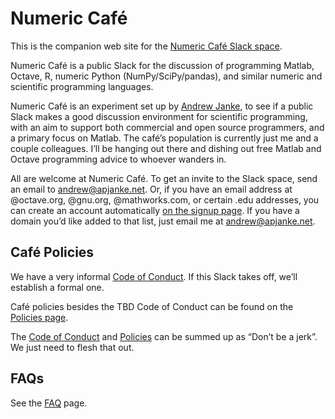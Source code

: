 Numeric Café
============

This is the companion web site for the [Numeric Café Slack space](https://numericcafe.slack.com).


Numeric Café is a public Slack for the discussion of programming Matlab, Octave, R, numeric Python (NumPy/SciPy/pandas), and similar numeric and scientific programming languages.

Numeric Café is an experiment set up by [Andrew Janke](https://apjanke.net), to see if a public Slack makes a good discussion environment for scientific programming, with an aim to support both commercial and open source programmers, and a primary focus on Matlab.
The café’s population is currently just me and a couple colleagues.
I’ll be hanging out there and dishing out free Matlab and Octave programming advice to whoever wanders in.

All are welcome at Numeric Café.
To get an invite to the Slack space, send an email to <andrew@apjanke.net>.
Or, if you have an email address at @octave.org, @gnu.org, @mathworks.com, or certain .edu addresses, you can create an account automatically [on the signup page](https://join.slack.com/t/numericcafe/signup?x=x-594108407168-617841048359).
If you have a domain you’d like added to that list, just email me at <andrew@apjanke.net>.

## Café Policies

We have a very informal [Code of Conduct](coc.md).
If this Slack takes off, we’ll establish a formal one.

Café policies besides the TBD Code of Conduct can be found on the [Policies page](policies.md).

The [Code of Conduct](coc.md) and [Policies](policies.md) can be summed up as “Don’t be a jerk”.
We just need to flesh that out.

## FAQs

See the [FAQ](FAQ.md) page.